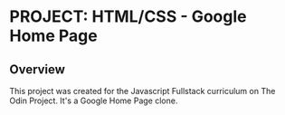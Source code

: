 # PROJECT: HTML/CSS - Google Home Page
## Overview
This project was created for the Javascript Fullstack curriculum on The Odin Project. 
It's a Google Home Page clone.
